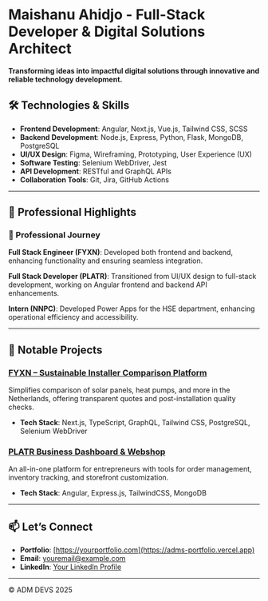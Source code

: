 # Maishanu Ahidjo - Full-Stack Developer & Digital Solutions Architect

**Transforming ideas into impactful digital solutions through innovative and reliable technology development.**

## 🛠 Technologies & Skills
- **Frontend Development**: Angular, Next.js, Vue.js, Tailwind CSS, SCSS
- **Backend Development**: Node.js, Express, Python, Flask, MongoDB, PostgreSQL
- **UI/UX Design**: Figma, Wireframing, Prototyping, User Experience (UX)
- **Software Testing**: Selenium WebDriver, Jest
- **API Development**: RESTful and GraphQL APIs
- **Collaboration Tools**: Git, Jira, GitHub Actions

---

## 🌟 Professional Highlights

### 🚀 Professional Journey
**Full Stack Engineer (FYXN)**: Developed both frontend and backend, enhancing functionality and ensuring seamless integration.

**Full Stack Developer (PLATR)**: Transitioned from UI/UX design to full-stack development, working on Angular frontend and backend API enhancements.

**Intern (NNPC)**: Developed Power Apps for the HSE department, enhancing operational efficiency and accessibility.

---

## 🚧 Notable Projects
### [FYXN – Sustainable Installer Comparison Platform](https://app.fyxn.nl)
Simplifies comparison of solar panels, heat pumps, and more in the Netherlands, offering transparent quotes and post-installation quality checks.
- **Tech Stack**: Next.js, TypeScript, GraphQL, Tailwind CSS, PostgreSQL, Selenium WebDriver

### [PLATR Business Dashboard & Webshop](https://platr.ng)
An all-in-one platform for entrepreneurs with tools for order management, inventory tracking, and storefront customization.
- **Tech Stack**: Angular, Express.js, TailwindCSS, MongoDB

---

## 📫 Let’s Connect
- **Portfolio**: [https://yourportfolio.com](https://adms-portfolio.vercel.app)
- **Email**: [youremail@example.com](mailto:maishanu.ahijo@yahoo.com)
- **LinkedIn**: [Your LinkedIn Profile](https://www.linkedin.com/in/maishanu-ahidjo-36bb7b1bb)

---

© ADM DEVS 2025
